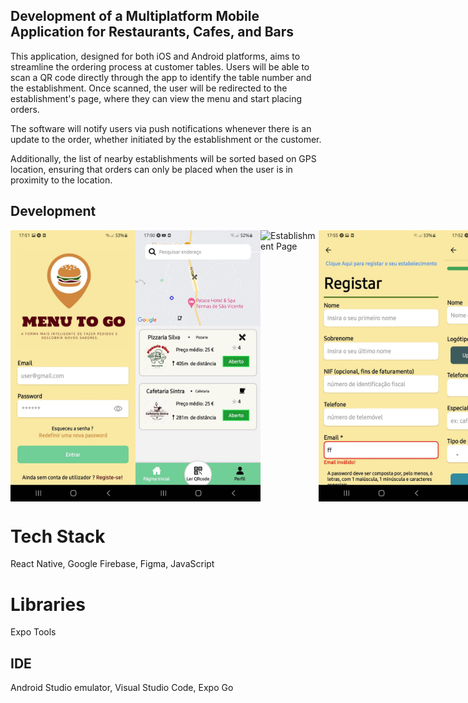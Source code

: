 ## Development of a Multiplatform Mobile Application for Restaurants, Cafes, and Bars

This application, designed for both iOS and Android platforms, aims to streamline the ordering process at customer tables. 
Users will be able to scan a QR code directly through the app to identify the table number and the establishment.
Once scanned, the user will be redirected to the establishment's page, where they can view the menu and start placing orders.

The software will notify users via push notifications whenever there is an update to the order, whether initiated by the establishment or the customer.

Additionally, the list of nearby establishments will be sorted based on GPS location, ensuring that orders can only be placed when the user is in proximity to the location.

## Development

<div style="display: flex; justify-content: space-around;">

<img src="screenshotsWorkDevelopment/PaginaLogin.jpg" alt="Login Page" width="200"/>
<img src="screenshotsWorkDevelopment/PaginaInicialUtilizador.jpg" alt="Initial Page User" width="200"/>
<img src="screenshotsWorkDevelopment/PáginaEstabelecimento.jpg" alt="Establishment Page" width="200"/>
<img src="screenshotsWorkDevelopment/RegistoUtilizador.jpg" alt="User Register" width="200"/>
<img src="screenshotsWorkDevelopment/RegistoEstabelecimento_Info.jpg" alt="Establishment Page" width="200"/>


</div>

# Tech Stack 
React Native, Google Firebase, Figma, JavaScript

# Libraries
Expo Tools 

## IDE
Android Studio emulator, Visual Studio Code, Expo Go
